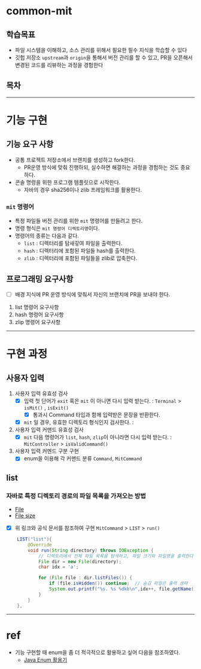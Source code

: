 # common-mit

## 학습목표
- 파일 시스템을 이해하고, 소스 관리를 위해서 필요한 필수 지식을 학습할 수 있다
- 깃헙 저장소 `upstream`과 `origin`을 통해서 버전 관리를 할 수 있고, PR을 오픈해서 변경된 코드를 리뷰하는 과정을 경험한다

## 목차

---
# 기능 구현
## 기능 요구 사항
- 공통 프로젝트 저장소에서 브랜치를 생성하고 fork한다.
  - PR운영 방식에 맞춰 진행하되, 실수하면 해결하는 과정을 경험하는 것도 중요하다.
- 콘솔 명령을 위한 프로그램 템플릿으로 시작한다.
  - 자바의 경우 sha256이나 zlib 프레임워크를 활용한다.

### `mit` 명령어
- 특정 파일들 버전 관리를 위한 `mit` 명령어를 만들려고 한다.
- 명령 형식은 `mit 명령어 디렉토리명`이다.
- 명령어의 종류는 다음과 같다.
  - `list` : 디렉터리를 탐새갛여 파일을 출력한다.
  - `hash` : 디렉터리에 포함된 파일들 hash를 출력한다.
  - `zlib` : 디렉터리에 포함된 파일들을 zlib로 압축한다.

## 프로그래밍 요구사항
- [ ] 배경 지식에 PR 운영 방식에 맞춰서 자신의 브랜치에 PR을 보내야 한다.
1. list 명령어 요구사항
2. hash 명령어 요구사항
3. zlip 명령어 요구사항

---
# 구현 과정
## 사용자 입력
1. 사용자 입력 유효성 검사
   - [x] 입력 첫 단어가 `exit` 혹은 `mit` 이 아니면 다시 입력 받는다. : `Terminal` > `isMit()` , `isExit()`
     - [x] 통과시 Command 타입과 함께 입력받은 문장을 반환한다.
   - [x] `mit` 일 경우, 유효한 디렉토리 형식인지 검사한다. : 
2. 사용자 입력 커맨드 유효성 검사
   - [x] `mit` 다음 명령어가 `list`, `hash`, `zlip`이 아니라면 다시 입력 받는다. : `MitController` > `isValidCommand()`
3. 사용자 입력 커멘드 구분 구현
   - [x] enum을 이용해 각 커맨드 분류 `Command`, `MitCommand`

## list
### 자바로 특정 디렉토리 경로의 파일 목록을 가져오는 방법
- [File](https://mine-it-record.tistory.com/432)
- [File size](https://hianna.tistory.com/593)
- [x] 위 링크와 공식 문서를 참조하여 구현 `MitCommand` > `LIST` > `run()`
```java
    LIST("list"){
        @Override
        void run(String directory) throws IOException {
            // 디렉토리에서 전체 파일 목록을 탐색하고, 파일 크기와 파일명을 출력한다
            File dir = new File(directory);
            char idx = 'a';

            for (File file : dir.listFiles()) {
                if (file.isHidden()) continue;  // 숨김 파일은 출력 생략
                System.out.printf("%s. %s %dkb\n",idx++, file.getName(), file.length()/1024);
            }
        }
    },
```

---
# ref
- 기능 구현할 때 enum을 좀 더 적극적으로 활용하고 싶어 다음을 참조하였다. 
  - [Java Enum 활용기](https://techblog.woowahan.com/2527/)
